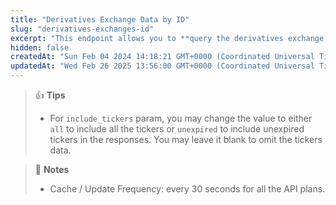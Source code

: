 ```yaml
---
title: "Derivatives Exchange Data by ID"
slug: "derivatives-exchanges-id"
excerpt: "This endpoint allows you to **query the derivatives exchange’s related data (ID, name, open interest, ...) based on the exchanges’ ID**"
hidden: false
createdAt: "Sun Feb 04 2024 14:18:21 GMT+0000 (Coordinated Universal Time)"
updatedAt: "Wed Feb 26 2025 13:56:00 GMT+0000 (Coordinated Universal Time)"
---
```

> 👍 **Tips**
> 
> - For `include_tickers` param, you may change the value to either `all` to include all the tickers or `unexpired` to include unexpired tickers in the responses. You may leave it blank to omit the tickers data.

> 📘 **Notes**
> 
> - Cache / Update Frequency: every 30 seconds for all the API plans.
